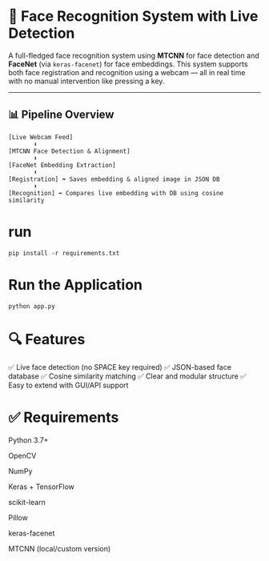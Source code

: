 # 👤 Face Recognition System with Live Detection

A full-fledged face recognition system using **MTCNN** for face detection and **FaceNet** (via `keras-facenet`) for face embeddings. This system supports both face registration and recognition using a webcam — all in real time with no manual intervention like pressing a key.

---

## 📊 Pipeline Overview

```text
[Live Webcam Feed]
       ⬇
[MTCNN Face Detection & Alignment]
       ⬇
[FaceNet Embedding Extraction]
       ⬇
[Registration] ➡ Saves embedding & aligned image in JSON DB
       ⬇
[Recognition] ➡ Compares live embedding with DB using cosine similarity
```


# run  
``` pip install -r requirements.txt ```


# Run the Application
``` python app.py ```

# 🔍 Features
✅ Live face detection (no SPACE key required)
✅ JSON-based face database
✅ Cosine similarity matching
✅ Clear and modular structure
✅ Easy to extend with GUI/API support


# ✅ Requirements
Python 3.7+

OpenCV

NumPy

Keras + TensorFlow

scikit-learn

Pillow

keras-facenet

MTCNN (local/custom version)



